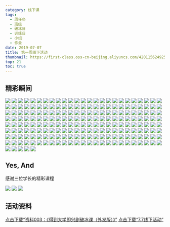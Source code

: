 ```yaml
---
category: 线下课
tags:
  - 周任务
  - 班级
  - 破冰日
  - 训练日
  - 小组
  - 作业
date: 2019-07-07
title: 第一周线下活动
thumbnail: https://first-class.oss-cn-beijing.aliyuncs.com/42011562492549_.pic_hd.jpg
top: 21
toc: true
---
```


## 精彩瞬间

<!-- more -->
<div class="justified-gallery"> 
    <img src="https://first-class.oss-cn-beijing.aliyuncs.com/41281562471884_.pic_hd.jpg">
    <img src="https://first-class.oss-cn-beijing.aliyuncs.com/41781562459048_.pic_hd.jpg">
    <img src="https://first-class.oss-cn-beijing.aliyuncs.com/5821562476811_.pic_hd.jpg">
    <img src="https://first-class.oss-cn-beijing.aliyuncs.com/5781562476726_.pic_hd.jpg">
    <img src="https://first-class.oss-cn-beijing.aliyuncs.com/41421562475582_.pic_hd.jpg">
    <img src="https://first-class.oss-cn-beijing.aliyuncs.com/6181562490143_.pic_hd.jpg">
    <img src="https://first-class.oss-cn-beijing.aliyuncs.com/6171562490137_.pic_hd.jpg">
    <img src="https://first-class.oss-cn-beijing.aliyuncs.com/43871562493988_.pic_hd.jpg">
<img src="https://first-class.oss-cn-beijing.aliyuncs.com/43881562493989_.pic_hd.jpg">
<img src="https://first-class.oss-cn-beijing.aliyuncs.com/43941562493996_.pic_hd.jpg">
<img src="https://first-class.oss-cn-beijing.aliyuncs.com/42051562492763_.pic_hd.jpg">
<img src="https://first-class.oss-cn-beijing.aliyuncs.com/43891562493992_.pic_hd.jpg">
<img src="https://first-class.oss-cn-beijing.aliyuncs.com/42061562492871_.pic_hd.jpg">
<img src="https://first-class.oss-cn-beijing.aliyuncs.com/42951562493602_.pic_hd.jpg">
<img src="https://first-class.oss-cn-beijing.aliyuncs.com/42071562492890_.pic_hd.jpg">
<img src="https://first-class.oss-cn-beijing.aliyuncs.com/42011562492549_.pic_hd.jpg">
<img src="https://first-class.oss-cn-beijing.aliyuncs.com/43951562493998_.pic_hd.jpg">
<img src="https://first-class.oss-cn-beijing.aliyuncs.com/43111562493630_.pic_hd.jpg">
<img src="https://first-class.oss-cn-beijing.aliyuncs.com/42031562492648_.pic_hd.jpg">
<img src="https://first-class.oss-cn-beijing.aliyuncs.com/43761562493975_.pic_hd.jpg">
<img src="https://first-class.oss-cn-beijing.aliyuncs.com/42281562493518_.pic_hd.jpg">
<img src="https://first-class.oss-cn-beijing.aliyuncs.com/43341562493694_.pic_hd.jpg">
<img src="https://first-class.oss-cn-beijing.aliyuncs.com/43931562493995_.pic_hd.jpg">
<img src="https://first-class.oss-cn-beijing.aliyuncs.com/43101562493629_.pic_hd.jpg">
<img src="https://first-class.oss-cn-beijing.aliyuncs.com/42151562493498_.pic_hd.jpg">
<img src="https://first-class.oss-cn-beijing.aliyuncs.com/42931562493600_.pic_hd.jpg">
<img src="https://first-class.oss-cn-beijing.aliyuncs.com/42961562493603_.pic_hd.jpg">
<img src="https://first-class.oss-cn-beijing.aliyuncs.com/43831562493985_.pic_hd.jpg">
<img src="https://first-class.oss-cn-beijing.aliyuncs.com/42121562493496_.pic_hd.jpg">
<img src="https://first-class.oss-cn-beijing.aliyuncs.com/43711562493960_.pic_hd.jpg">
<img src="https://first-class.oss-cn-beijing.aliyuncs.com/43131562493632_.pic_hd.jpg">
<img src="https://first-class.oss-cn-beijing.aliyuncs.com/42751562493569_.pic_hd.jpg">
<img src="https://first-class.oss-cn-beijing.aliyuncs.com/42511562493546_.pic_hd.jpg">
<img src="https://first-class.oss-cn-beijing.aliyuncs.com/42291562493519_.pic_hd.jpg">
<img src="https://first-class.oss-cn-beijing.aliyuncs.com/43011562493608_.pic_hd.jpg">
<img src="https://first-class.oss-cn-beijing.aliyuncs.com/43271562493685_.pic_hd.jpg">
<img src="https://first-class.oss-cn-beijing.aliyuncs.com/43641562493951_.pic_hd.jpg">
<img src="https://first-class.oss-cn-beijing.aliyuncs.com/42531562493547_.pic_hd.jpg">
<img src="https://first-class.oss-cn-beijing.aliyuncs.com/43141562493633_.pic_hd.jpg">
<img src="https://first-class.oss-cn-beijing.aliyuncs.com/42881562493580_.pic_hd.jpg">
<img src="https://first-class.oss-cn-beijing.aliyuncs.com/43841562493986_.pic_hd.jpg">
<img src="https://first-class.oss-cn-beijing.aliyuncs.com/43851562493987_.pic_hd.jpg">
<img src="https://first-class.oss-cn-beijing.aliyuncs.com/42941562493601_.pic_hd.jpg">
<img src="https://first-class.oss-cn-beijing.aliyuncs.com/43431562493917_.pic_hd.jpg">
<img src="https://first-class.oss-cn-beijing.aliyuncs.com/43461562493920_.pic_hd.jpg">
<img src="https://first-class.oss-cn-beijing.aliyuncs.com/42321562493520_.pic_hd.jpg">
<img src="https://first-class.oss-cn-beijing.aliyuncs.com/43301562493689_.pic_hd.jpg">
<img src="https://first-class.oss-cn-beijing.aliyuncs.com/42501562493545_.pic_hd.jpg">
<img src="https://first-class.oss-cn-beijing.aliyuncs.com/43261562493679_.pic_hd.jpg">
<img src="https://first-class.oss-cn-beijing.aliyuncs.com/42721562493564_.pic_hd.jpg">
<img src="https://first-class.oss-cn-beijing.aliyuncs.com/43451562493919_.pic_hd.jpg">
<img src="https://first-class.oss-cn-beijing.aliyuncs.com/43251562493674_.pic_hd.jpg">
<img src="https://first-class.oss-cn-beijing.aliyuncs.com/42841562493577_.pic_hd.jpg">
<img src="https://first-class.oss-cn-beijing.aliyuncs.com/43691562493959_.pic_hd.jpg">
<img src="https://first-class.oss-cn-beijing.aliyuncs.com/42421562493536_.pic_hd.jpg">
<img src="https://first-class.oss-cn-beijing.aliyuncs.com/42591562493553_.pic_hd.jpg">
<img src="https://first-class.oss-cn-beijing.aliyuncs.com/43681562493958_.pic_hd.jpg">
<img src="https://first-class.oss-cn-beijing.aliyuncs.com/42271562493517_.pic_hd.jpg">
<img src="https://first-class.oss-cn-beijing.aliyuncs.com/43701562493960_.pic_hd.jpg">
<img src="https://first-class.oss-cn-beijing.aliyuncs.com/43751562493974_.pic_hd.jpg">
<img src="https://first-class.oss-cn-beijing.aliyuncs.com/42141562493498_.pic_hd.jpg">
<img src="https://first-class.oss-cn-beijing.aliyuncs.com/43291562493689_.pic_hd.jpg">
<img src="https://first-class.oss-cn-beijing.aliyuncs.com/42201562493505_.pic_hd.jpg">
<img src="https://first-class.oss-cn-beijing.aliyuncs.com/43281562493686_.pic_hd.jpg">
<img src="https://first-class.oss-cn-beijing.aliyuncs.com/42371562493529_.pic_hd.jpg">
<img src="https://first-class.oss-cn-beijing.aliyuncs.com/42391562493531_.pic_hd.jpg">
<img src="https://first-class.oss-cn-beijing.aliyuncs.com/43511562493935_.pic_hd.jpg">
<img src="https://first-class.oss-cn-beijing.aliyuncs.com/42521562493546_.pic_hd.jpg">
<img src="https://first-class.oss-cn-beijing.aliyuncs.com/42301562493519_.pic_hd.jpg">
<img src="https://first-class.oss-cn-beijing.aliyuncs.com/42781562493570_.pic_hd.jpg">
<img src="https://first-class.oss-cn-beijing.aliyuncs.com/42411562493536_.pic_hd.jpg">
<img src="https://first-class.oss-cn-beijing.aliyuncs.com/43001562493607_.pic_hd.jpg">
<img src="https://first-class.oss-cn-beijing.aliyuncs.com/43361562493698_.pic_hd.jpg">
<img src="https://first-class.oss-cn-beijing.aliyuncs.com/42541562493548_.pic_hd.jpg">
<img src="https://first-class.oss-cn-beijing.aliyuncs.com/42871562493579_.pic_hd.jpg">
<img src="https://first-class.oss-cn-beijing.aliyuncs.com/43791562493980_.pic_hd.jpg">
<img src="https://first-class.oss-cn-beijing.aliyuncs.com/42091562493469_.pic_hd.jpg">
<img src="https://first-class.oss-cn-beijing.aliyuncs.com/43781562493979_.pic_hd.jpg">
<img src="https://first-class.oss-cn-beijing.aliyuncs.com/43521562493936_.pic_hd.jpg">
<img src="https://first-class.oss-cn-beijing.aliyuncs.com/43441562493918_.pic_hd.jpg">
<img src="https://first-class.oss-cn-beijing.aliyuncs.com/42991562493606_.pic_hd.jpg">
<img src="https://first-class.oss-cn-beijing.aliyuncs.com/43371562493699_.pic_hd.jpg">
<img src="https://first-class.oss-cn-beijing.aliyuncs.com/43311562493691_.pic_hd.jpg">
<img src="https://first-class.oss-cn-beijing.aliyuncs.com/42681562493562_.pic_hd.jpg">
<img src="https://first-class.oss-cn-beijing.aliyuncs.com/43151562493635_.pic_hd.jpg">
<img src="https://first-class.oss-cn-beijing.aliyuncs.com/42621562493554_.pic_hd.jpg">
<img src="https://first-class.oss-cn-beijing.aliyuncs.com/43731562493972_.pic_hd.jpg">
<img src="https://first-class.oss-cn-beijing.aliyuncs.com/43741562493973_.pic_hd.jpg">
<img src="https://first-class.oss-cn-beijing.aliyuncs.com/43911562493993_.pic_hd.jpg">
<img src="https://first-class.oss-cn-beijing.aliyuncs.com/43471562493932_.pic_hd.jpg">
<img src="https://first-class.oss-cn-beijing.aliyuncs.com/42811562493572_.pic_hd.jpg">
<img src="https://first-class.oss-cn-beijing.aliyuncs.com/42671562493561_.pic_hd.jpg">
<img src="https://first-class.oss-cn-beijing.aliyuncs.com/42791562493571_.pic_hd.jpg">
<img src="https://first-class.oss-cn-beijing.aliyuncs.com/42771562493570_.pic_hd.jpg">
<img src="https://first-class.oss-cn-beijing.aliyuncs.com/42331562493526_.pic_hd.jpg">
<img src="https://first-class.oss-cn-beijing.aliyuncs.com/43121562493631_.pic_hd.jpg">
<img src="https://first-class.oss-cn-beijing.aliyuncs.com/43421562493916_.pic_hd.jpg">
<img src="https://first-class.oss-cn-beijing.aliyuncs.com/43721562493972_.pic_hd.jpg">
<img src="https://first-class.oss-cn-beijing.aliyuncs.com/42911562493599_.pic_hd.jpg">
<img src="https://first-class.oss-cn-beijing.aliyuncs.com/42211562493506_.pic_hd.jpg">
<img src="https://first-class.oss-cn-beijing.aliyuncs.com/42711562493563_.pic_hd.jpg">
<img src="https://first-class.oss-cn-beijing.aliyuncs.com/43501562493934_.pic_hd.jpg">
<img src="https://first-class.oss-cn-beijing.aliyuncs.com/42631562493554_.pic_hd.jpg">
<img src="https://first-class.oss-cn-beijing.aliyuncs.com/42901562493581_.pic_hd.jpg">
<img src="https://first-class.oss-cn-beijing.aliyuncs.com/43921562493994_.pic_hd.jpg">
<img src="https://first-class.oss-cn-beijing.aliyuncs.com/42741562493568_.pic_hd.jpg">
<img src="https://first-class.oss-cn-beijing.aliyuncs.com/42761562493569_.pic_hd.jpg">
<img src="https://first-class.oss-cn-beijing.aliyuncs.com/43181562493637_.pic_hd.jpg">
<img src="https://first-class.oss-cn-beijing.aliyuncs.com/43491562493933_.pic_hd.jpg">
<img src="https://first-class.oss-cn-beijing.aliyuncs.com/42401562493531_.pic_hd.jpg">
<img src="https://first-class.oss-cn-beijing.aliyuncs.com/42431562493537_.pic_hd.jpg">
<img src="https://first-class.oss-cn-beijing.aliyuncs.com/42451562493538_.pic_hd.jpg">
<img src="https://first-class.oss-cn-beijing.aliyuncs.com/42441562493538_.pic_hd.jpg">
<img src="https://first-class.oss-cn-beijing.aliyuncs.com/42891562493581_.pic_hd.jpg">
<img src="https://first-class.oss-cn-beijing.aliyuncs.com/42221562493506_.pic_hd.jpg">
<img src="https://first-class.oss-cn-beijing.aliyuncs.com/43351562493695_.pic_hd.jpg">
<img src="https://first-class.oss-cn-beijing.aliyuncs.com/43821562493983_.pic_hd.jpg">
<img src="https://first-class.oss-cn-beijing.aliyuncs.com/42261562493517_.pic_hd.jpg">
<img src="https://first-class.oss-cn-beijing.aliyuncs.com/42981562493604_.pic_hd.jpg">
<img src="https://first-class.oss-cn-beijing.aliyuncs.com/42921562493599_.pic_hd.jpg">
<img src="https://first-class.oss-cn-beijing.aliyuncs.com/43901562493992_.pic_hd.jpg">
<img src="https://first-class.oss-cn-beijing.aliyuncs.com/43531562493937_.pic_hd.jpg">
<img src="https://first-class.oss-cn-beijing.aliyuncs.com/42491562493540_.pic_hd.jpg">
<img src="https://first-class.oss-cn-beijing.aliyuncs.com/42861562493579_.pic_hd.jpg">
<img src="https://first-class.oss-cn-beijing.aliyuncs.com/43021562493608_.pic_hd.jpg">
<img src="https://first-class.oss-cn-beijing.aliyuncs.com/42311562493519_.pic_hd.jpg">
<img src="https://first-class.oss-cn-beijing.aliyuncs.com/42821562493573_.pic_hd.jpg">
<img src="https://first-class.oss-cn-beijing.aliyuncs.com/43861562493987_.pic_hd.jpg">
<img src="https://first-class.oss-cn-beijing.aliyuncs.com/43571562493943_.pic_hd.jpg">
<img src="https://first-class.oss-cn-beijing.aliyuncs.com/43811562493982_.pic_hd.jpg">
<img src="https://first-class.oss-cn-beijing.aliyuncs.com/42461562493538_.pic_hd.jpg">
<img src="https://first-class.oss-cn-beijing.aliyuncs.com/42351562493528_.pic_hd.jpg">
<img src="https://first-class.oss-cn-beijing.aliyuncs.com/43651562493952_.pic_hd.jpg">
<img src="https://first-class.oss-cn-beijing.aliyuncs.com/42361562493529_.pic_hd.jpg">
<img src="https://first-class.oss-cn-beijing.aliyuncs.com/43171562493636_.pic_hd.jpg">
<img src="https://first-class.oss-cn-beijing.aliyuncs.com/43191562493638_.pic_hd.jpg">
<img src="https://first-class.oss-cn-beijing.aliyuncs.com/43221562493639_.pic_hd.jpg">
<img src="https://first-class.oss-cn-beijing.aliyuncs.com/42851562493577_.pic_hd.jpg">
<img src="https://first-class.oss-cn-beijing.aliyuncs.com/43031562493609_.pic_hd.jpg">
<img src="https://first-class.oss-cn-beijing.aliyuncs.com/42831562493576_.pic_hd.jpg">
<img src="https://first-class.oss-cn-beijing.aliyuncs.com/42701562493563_.pic_hd.jpg">
<img src="https://first-class.oss-cn-beijing.aliyuncs.com/42691562493563_.pic_hd.jpg">
<img src="https://first-class.oss-cn-beijing.aliyuncs.com/42551562493548_.pic_hd.jpg">
<img src="https://first-class.oss-cn-beijing.aliyuncs.com/42561562493549_.pic_hd.jpg">
<img src="https://first-class.oss-cn-beijing.aliyuncs.com/42641562493555_.pic_hd.jpg">
<img src="https://first-class.oss-cn-beijing.aliyuncs.com/43321562493692_.pic_hd.jpg">
<img src="https://first-class.oss-cn-beijing.aliyuncs.com/42971562493603_.pic_hd.jpg">
<img src="https://first-class.oss-cn-beijing.aliyuncs.com/43601562493949_.pic_hd.jpg">
<img src="https://first-class.oss-cn-beijing.aliyuncs.com/42381562493530_.pic_hd.jpg">
<img src="https://first-class.oss-cn-beijing.aliyuncs.com/43331562493693_.pic_hd.jpg">
<img src="https://first-class.oss-cn-beijing.aliyuncs.com/42661562493561_.pic_hd.jpg">
<img src="https://first-class.oss-cn-beijing.aliyuncs.com/42731562493564_.pic_hd.jpg">
<img src="https://first-class.oss-cn-beijing.aliyuncs.com/43051562493610_.pic_hd.jpg">
<img src="https://first-class.oss-cn-beijing.aliyuncs.com/42251562493508_.pic_hd.jpg">
<img src="https://first-class.oss-cn-beijing.aliyuncs.com/43581562493944_.pic_hd.jpg">
<img src="https://first-class.oss-cn-beijing.aliyuncs.com/42111562493495_.pic_hd.jpg">
<img src="https://first-class.oss-cn-beijing.aliyuncs.com/43591562493945_.pic_hd.jpg">
<img src="https://first-class.oss-cn-beijing.aliyuncs.com/43771562493978_.pic_hd.jpg">
<img src="https://first-class.oss-cn-beijing.aliyuncs.com/43391562493701_.pic_hd.jpg">
<img src="https://first-class.oss-cn-beijing.aliyuncs.com/43661562493956_.pic_hd.jpg">
<img src="https://first-class.oss-cn-beijing.aliyuncs.com/43541562493938_.pic_hd.jpg">
<img src="https://first-class.oss-cn-beijing.aliyuncs.com/42231562493507_.pic_hd.jpg">
<img src="https://first-class.oss-cn-beijing.aliyuncs.com/42241562493508_.pic_hd.jpg">
<img src="https://first-class.oss-cn-beijing.aliyuncs.com/43551562493942_.pic_hd.jpg">
<img src="https://first-class.oss-cn-beijing.aliyuncs.com/43241562493668_.pic_hd.jpg">
<img src="https://first-class.oss-cn-beijing.aliyuncs.com/43381562493700_.pic_hd.jpg">
<img src="https://first-class.oss-cn-beijing.aliyuncs.com/43041562493610_.pic_hd.jpg">
<img src="https://first-class.oss-cn-beijing.aliyuncs.com/43481562493932_.pic_hd.jpg">
<img src="https://first-class.oss-cn-beijing.aliyuncs.com/42341562493527_.pic_hd.jpg">
<img src="https://first-class.oss-cn-beijing.aliyuncs.com/43231562493663_.pic_hd.jpg">
<img src="https://first-class.oss-cn-beijing.aliyuncs.com/42471562493539_.pic_hd.jpg">
<img src="https://first-class.oss-cn-beijing.aliyuncs.com/42131562493497_.pic_hd.jpg">
<img src="https://first-class.oss-cn-beijing.aliyuncs.com/42101562493472_.pic_hd.jpg">
<img src="https://first-class.oss-cn-beijing.aliyuncs.com/43801562493981_.pic_hd.jpg">
<img src="https://first-class.oss-cn-beijing.aliyuncs.com/43161562493636_.pic_hd.jpg">
<img src="https://first-class.oss-cn-beijing.aliyuncs.com/43671562493956_.pic_hd.jpg">
<img src="https://first-class.oss-cn-beijing.aliyuncs.com/43211562493638_.pic_hd.jpg">
<img src="https://first-class.oss-cn-beijing.aliyuncs.com/43561562493942_.pic_hd.jpg">
<img src="https://first-class.oss-cn-beijing.aliyuncs.com/42801562493571_.pic_hd.jpg">
<img src="https://first-class.oss-cn-beijing.aliyuncs.com/43401562493701_.pic_hd.jpg">
<img src="https://first-class.oss-cn-beijing.aliyuncs.com/42161562493499_.pic_hd.jpg">
<img src="https://first-class.oss-cn-beijing.aliyuncs.com/43411562493702_.pic_hd.jpg">
<img src="https://first-class.oss-cn-beijing.aliyuncs.com/42651562493556_.pic_hd.jpg">
<img src="https://first-class.oss-cn-beijing.aliyuncs.com/43621562493950_.pic_hd.jpg">
<img src="https://first-class.oss-cn-beijing.aliyuncs.com/42481562493539_.pic_hd.jpg">
<img src="https://first-class.oss-cn-beijing.aliyuncs.com/42601562493553_.pic_hd.jpg">
<img src="https://first-class.oss-cn-beijing.aliyuncs.com/43631562493950_.pic_hd.jpg">
<img src="https://first-class.oss-cn-beijing.aliyuncs.com/43611562493949_.pic_hd.jpg">
<img src="https://first-class.oss-cn-beijing.aliyuncs.com/42181562493504_.pic_hd.jpg">
<img src="https://first-class.oss-cn-beijing.aliyuncs.com/42191562493505_.pic_hd.jpg">
<img src="https://first-class.oss-cn-beijing.aliyuncs.com/43201562493638_.pic_hd.jpg">
<img src="https://first-class.oss-cn-beijing.aliyuncs.com/42571562493549_.pic_hd.jpg">
<img src="https://first-class.oss-cn-beijing.aliyuncs.com/42611562493553_.pic_hd.jpg">
<img src="https://first-class.oss-cn-beijing.aliyuncs.com/42171562493499_.pic_hd.jpg">
<img src="https://first-class.oss-cn-beijing.aliyuncs.com/42581562493552_.pic_hd.jpg">

<img src="https://first-class.oss-cn-beijing.aliyuncs.com/43981562495112_.pic_hd.jpg">
<img src="https://first-class.oss-cn-beijing.aliyuncs.com/44071562495139_.pic_hd.jpg">
<img src="https://first-class.oss-cn-beijing.aliyuncs.com/44111562495145_.pic_hd.jpg">
<img src="https://first-class.oss-cn-beijing.aliyuncs.com/44141562495148_.pic_hd.jpg">
<img src="https://first-class.oss-cn-beijing.aliyuncs.com/44221562495158_.pic_hd.jpg">
<img src="https://first-class.oss-cn-beijing.aliyuncs.com/44261562495162_.pic_hd.jpg">
<img src="https://first-class.oss-cn-beijing.aliyuncs.com/44311562495167_.pic_hd.jpg">
<img src="https://first-class.oss-cn-beijing.aliyuncs.com/42581562493552_.pic_hd.jpg">
<img src="https://first-class.oss-cn-beijing.aliyuncs.com/42581562493552_.pic_hd.jpg">
<img src="https://first-class.oss-cn-beijing.aliyuncs.com/42581562493552_.pic_hd.jpg">
</div>

## Yes, And
感谢三位学长的精彩课程

<div class="justified-gallery"> 
    <img src="https://first-class.oss-cn-beijing.aliyuncs.com/43061562493611_.pic_hd.jpg">
    <img src="https://first-class.oss-cn-beijing.aliyuncs.com/43081562493628_.pic_hd.jpg">
    <img src="https://first-class.oss-cn-beijing.aliyuncs.com/43091562493629_.pic_hd.jpg">
</div>


<!-- {% raw %}
<div>
<iframe src="//player.bilibili.com/player.html?aid=57733099&cid=100772083&page=1" scrolling="no" border="0" frameborder="no" framespacing="0"></iframe>
</div>
{% endraw %} -->

## 活动资料
[点击下载“资料003：《得到大学即兴剧破冰课（外发版）》”](/download/资料003：《得到大学即兴剧破冰课（外发版）》.pdf)
[点击下载“7.7线下活动”](/download/7.7线下活动.pptx)